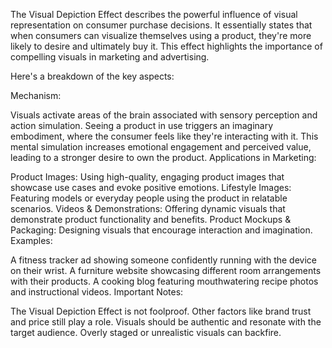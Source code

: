 The Visual Depiction Effect describes the powerful influence of visual representation on consumer purchase decisions. It essentially states that when
consumers can visualize themselves using a product, they're more likely to desire and ultimately buy it. This effect highlights the importance of
compelling visuals in marketing and advertising.

Here's a breakdown of the key aspects:

Mechanism:

Visuals activate areas of the brain associated with sensory perception and action simulation. Seeing a product in use triggers an imaginary
embodiment, where the consumer feels like they're interacting with it. This mental simulation increases emotional engagement and perceived value,
leading to a stronger desire to own the product. Applications in Marketing:

Product Images: Using high-quality, engaging product images that showcase use cases and evoke positive emotions. Lifestyle Images: Featuring models or
everyday people using the product in relatable scenarios. Videos & Demonstrations: Offering dynamic visuals that demonstrate product functionality and
benefits. Product Mockups & Packaging: Designing visuals that encourage interaction and imagination. Examples:

A fitness tracker ad showing someone confidently running with the device on their wrist. A furniture website showcasing different room arrangements
with their products. A cooking blog featuring mouthwatering recipe photos and instructional videos. Important Notes:

The Visual Depiction Effect is not foolproof. Other factors like brand trust and price still play a role. Visuals should be authentic and resonate
with the target audience. Overly staged or unrealistic visuals can backfire.